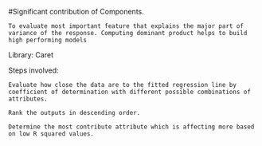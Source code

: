 
#Significant contribution of Components.

	To evaluate most important feature that explains the major part of variance of the response. Computing dominant product helps to build high performing models

Library: Caret

Steps involved:

	Evaluate how close the data are to the fitted regression line by coefficient of determination with different possible combinations of attributes.

	Rank the outputs in descending order.

	Determine the most contribute attribute which is affecting more based on low R squared values.

